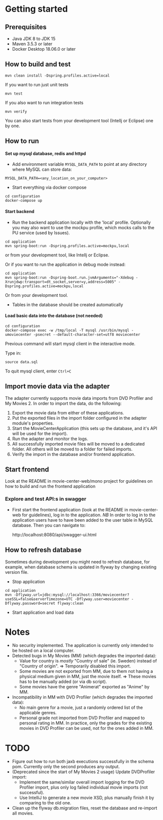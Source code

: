 
# Getting started

## Prerequisites

- Java JDK 8 to JDK 15
- Maven 3.5.3 or later
- Docker Desktop 18.06.0 or later

## How to build and test

    mvn clean install -Dspring.profiles.active=local

If you want to run just unit tests

    mvn test
    
If you also want to run integration tests

    mvn verify    

You can also start tests from your development tool (Intellj or Eclipse) one by one.

## How to run

#### Set up mysql database, redis and httpd
- Add environment variable `MYSQL_DATA_PATH` to point at any directory where MySQL can store data:
```
MYSQL_DATA_PATH=<any_location_on_your_computer>
```
- Start everything via docker compose
```
cd configuration
docker-compose up
```

#### Start backend
- Run the backend application locally with the 'local' profile. Optionally you may also want to use the mockpu profile, which mocks calls to the PU service (used by Issues).
```
cd application
mvn spring-boot:run -Dspring.profiles.active=mockpu,local
```
or from your development tool, like Intellj or Eclipse.

Or if you want to run the application in debug mode instead:
```
cd application
mvn spring-boot:run -Dspring-boot.run.jvmArguments="-Xdebug -Xrunjdwp:transport=dt_socket,server=y,address=5005" -Dspring.profiles.active=mockpu,local
```
Or from your development tool.

- Tables in the database should be created automatically

#### Load basic data into the database (not needed)
```
cd configuration
docker-compose exec -w /tmp/local -T mysql /usr/bin/mysql -umoviecenter -psecret --default-character-set=utf8 moviecenter
```
Previous command will start mysql client in the interactive mode. 

Type in:
```
source data.sql
```
To quit mysql client, enter `Ctrl+C`

## Import movie data via the adapter

The adapter currently supports movie data imports from DVD Profiler and My Movies 2. In order to import the data, do the following:
1. Export the movie data from either of these applications.
2. Put the exported files in the import folder configured in the adapter module's properties.
3. Start the MovieCenterApplication (this sets up the database, and it's API will be used for the import).
4. Run the adapter and monitor the logs.
5. All successfully imported movie files will be moved to a dedicated folder. All others will be moved to a folder for failed imports.
6. Verify the import in the database and/or frontend application.

## Start frontend

Look at the README in movie-center-web/mono project for guidelines on how to build and run the frontend application

### Explore and test API:s in swagger
- First start the frontend application (look at the README in movie-center-web for guidelines), log in to the application. 
*NB* In order to log in to the application users have to have been added to the user table in MySQL database.
Then you can navigate to:

    http://localhost:8080/api/swagger-ui.html

## How to refresh database

Sometimes during development you might need to refresh database, for example, when database schema is updated in flyway by changing existing version file.

- Stop application
```
cd application
mvn -Dflyway.url=jdbc:mysql://localhost:3366/moviecenter?useSSL=false&serverTimezone=UTC -Dflyway.user=moviecenter -Dflyway.password=secret flyway:clean
```
- Start application and load data

# Notes
- No security implemented. The application is currently only intended to be hosted on a local computer.
- Detected bugs in My Movies (MM) (which degrades the imported data):
  - Value for country is _mostly_ "Country of sale" (ie. Sweden) instead of "Country of origin". => Temporarily disabled this import.
  - Some movies are not exported from MM, due to them not having a physical medium given in MM, just the movie itself. => These movies has to be manually added (or via db script).
  - Some movies have the genre "Animerat" exported as "Anime" by MM.
- Incompatibility in MM with DVD Profiler (which degrades the imported data):
  - No main genre for a movie, just a randomly ordered list of the applicable genres.
  - Personal grade not imported from DVD Profiler and mapped to personal rating in MM. In practice, only the grades for the existing movies in DVD Profiler can be used, not for the ones added in MM.

# TODO
- Figure out how to run both jaxb executions successfully in the schema pom. Currently only the second produces any output.
- (Deprecated since the start of My Movies 2 usage) Update DVDProfiler import:
  - Implement the same/similar overall import logging for the DVD Profiler import, plus only log failed individual movie imports (not successful).
  - Use IntelliJ to generate a new movie XSD, plus manually finish it by comparing to the old one.
- Clean up the flyway db.migration files, reset the database and re-import all movies.
